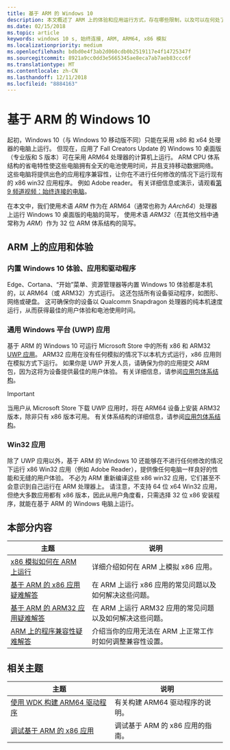 ```yaml
---
title: 基于 ARM 的 Windows 10
description: 本文概述了 ARM 上的体验和应用运行方式，存在哪些限制，以及可以在何处了解详细信息。
ms.date: 02/15/2018
ms.topic: article
keywords: windows 10 s, 始终连接, ARM, ARM64, x86 模拟
ms.localizationpriority: medium
ms.openlocfilehash: bdbd0e4f3ab2d060cdb0b2519117e4f14725347f
ms.sourcegitcommit: 8921a9cc0dd3e5665345ae8eca7ab7aeb83ccc6f
ms.translationtype: MT
ms.contentlocale: zh-CN
ms.lasthandoff: 12/11/2018
ms.locfileid: "8884163"
---
```

# <a name="windows-10-on-arm"></a>基于 ARM 的 Windows 10
起初，Windows 10（与 Windows 10 移动版不同）只能在采用 x86 和 x64 处理器的电脑上运行。 但现在，应用了 Fall Creators Update 的 Windows 10 桌面版（专业版和 S 版本）可在采用 ARM64 处理器的计算机上运行。 ARM CPU 体系结构的省电特性使这些电脑拥有全天的电池使用时间，并且支持移动数据网络。 这些电脑将提供出色的应用程序兼容性，让你在不进行任何修改的情况下运行现有的 x86 win32 应用程序。 例如 Adobe reader。 有关详细信息或演示，请观看[第 9 频道视频：始终连接的电脑](https://channel9.msdn.com/Events/Build/2017/P4171)。 

在本文中，我们使用术语 *ARM* 作为在 ARM64（通常也称为 *AArch64*）处理器上运行 Windows 10 桌面版的电脑的简写，  使用术语 *ARM32*（在其他文档中通常称为 *ARM*）作为 32 位 ARM 体系结构的简写。

## <a name="apps-and-experiences-on-arm"></a>ARM 上的应用和体验

### <a name="built-in-windows-10-experiences-apps-and-drivers"></a>内置 Windows 10 体验、应用和驱动程序
Edge、Cortana、“开始”菜单、资源管理器等内置 Windows 10 体验都是本机的，以 ARM64（或 ARM32）方式运行。 这还包括所有设备驱动程序，如图形、网络或硬盘。 这可确保你的设备以 Qualcomm Snapdragon 处理器的纯本机速度运行，从而获得最佳的用户体验和电池使用时间。

### <a name="universal-windows-platform-uwp-apps"></a>通用 Windows 平台 (UWP) 应用
基于 ARM 的 Windows 10 可运行 Microsoft Store 中的所有 x86 和 ARM32 [UWP 应用](../get-started/universal-application-platform-guide.md)。 ARM32 应用在没有任何模拟的情况下以本机方式运行，x86 应用则在模拟方式下运行。 如果你是 UWP 开发人员，请确保为你的应用提交 ARM 包，因为这将为设备提供最佳的用户体验。 有关详细信息，请参阅[应用包体系结构](../packaging/device-architecture.md)。

>[!IMPORTANT] 
> 当用户从 Microsoft Store 下载 UWP 应用时，将在 ARM64 设备上安装 ARM32 版本，除非只有 x86 版本可用。 有关体系结构的详细信息，请参阅[应用包体系结构](../packaging/device-architecture.md)。

### <a name="win32-apps"></a>Win32 应用
除了 UWP 应用以外，基于 ARM 的 Windows 10 还能够在不进行任何修改的情况下运行 x86 Win32 应用（例如 Adobe Reader），提供像任何电脑一样良好的性能和无缝的用户体验。 不必为 ARM 重新编译这些 x86 win32 应用，它们甚至不会意识到自己运行在 ARM 处理器上。 请注意，不支持 64 位 x64 Win32 应用，但绝大多数应用都有 x86 版本，因此从用户角度看，只需选择 32 位 x86 安装程序，就能在基于 ARM 的 Windows 电脑上运行。

## <a name="in-this-section"></a>本部分内容
|主题 | 说明 |
|-----|-----|
|[x86 模拟如何在 ARM 上运行](apps-on-arm-x86-emulation.md)|详细介绍如何在 ARM 上模拟 x86 应用。|
|[基于 ARM 的 x86 应用疑难解答](apps-on-arm-troubleshooting-x86.md)|在 ARM 上运行 x86 应用的常见问题以及如何解决这些问题。 |
|[基于 ARM 的 ARM32 应用疑难解答](apps-on-arm-troubleshooting-arm32.md)|在 ARM 上运行 ARM32 应用的常见问题以及如何解决这些问题。 |
|[ARM 上的程序兼容性疑难解答](apps-on-arm-program-compat-troubleshooter.md)|介绍当你的应用无法在 ARM 上正常工作时如何调整兼容性设置。 |

## <a name="related-topics"></a>相关主题
|主题 | 说明 |
|-----|-----|
|[使用 WDK 构建 ARM64 驱动程序](https://docs.microsoft.com/en-us/windows-hardware/drivers/develop/building-arm64-drivers)|有关构建 ARM64 驱动程序的说明。 |
| [调试基于 ARM 的 x86 应用](https://docs.microsoft.com/en-us/windows-hardware/drivers/debugger/debugging-arm64) | 调试基于 ARM 的 x86 应用的指南。 |

